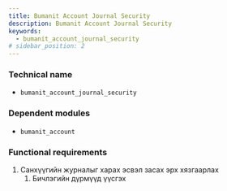 ```yaml
---
title: Bumanit Account Journal Security
description: Bumanit Account Journal Security
keywords:
  - bumanit_account_journal_security
# sidebar_position: 2
---
```


### Technical name

- `bumanit_account_journal_security`

### Dependent modules

- `bumanit_account`

### Functional requirements

1. Санхүүгийн журналыг харах эсвэл засах эрх хязгаарлах
   1. Бичлэгийн дүрмүүд үүсгэх
